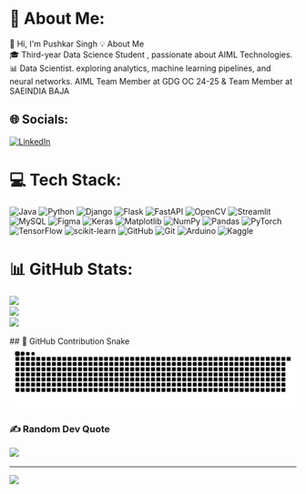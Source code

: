 # 💫 About Me:
👋 Hi, I'm Pushkar Singh 💡 About Me  <br>🎓 Third-year Data Science Student , passionate about AIML Technologies.  <br>📊 Data Scientist. exploring analytics, machine learning pipelines, and neural networks. AIML Team Member at GDG OC 24-25 & Team Member at SAEINDIA BAJA <br>


## 🌐 Socials:
 [![LinkedIn](https://img.shields.io/badge/LinkedIn-%230077B5.svg?logo=linkedin&logoColor=white)](https://www.linkedin.com/in/pushkar-singh-0aa414304/)

# 💻 Tech Stack:
 ![Java](https://img.shields.io/badge/java-%23ED8B00.svg?style=plastic&logo=openjdk&logoColor=white)  ![Python](https://img.shields.io/badge/python-3670A0?style=plastic&logo=python&logoColor=ffdd54) ![Django](https://img.shields.io/badge/django-%23092E20.svg?style=plastic&logo=django&logoColor=white) ![Flask](https://img.shields.io/badge/flask-%23000.svg?style=plastic&logo=flask&logoColor=white) ![FastAPI](https://img.shields.io/badge/FastAPI-005571?style=plastic&logo=fastapi) ![OpenCV](https://img.shields.io/badge/opencv-%23white.svg?style=plastic&logo=opencv&logoColor=white) ![Streamlit](https://img.shields.io/badge/Streamlit-%23FE4B4B.svg?style=plastic&logo=streamlit&logoColor=white) ![MySQL](https://img.shields.io/badge/mysql-4479A1.svg?style=plastic&logo=mysql&logoColor=white) ![Figma](https://img.shields.io/badge/figma-%23F24E1E.svg?style=plastic&logo=figma&logoColor=white) ![Keras](https://img.shields.io/badge/Keras-%23D00000.svg?style=plastic&logo=Keras&logoColor=white) ![Matplotlib](https://img.shields.io/badge/Matplotlib-%23ffffff.svg?style=plastic&logo=Matplotlib&logoColor=black) ![NumPy](https://img.shields.io/badge/numpy-%23013243.svg?style=plastic&logo=numpy&logoColor=white) ![Pandas](https://img.shields.io/badge/pandas-%23150458.svg?style=plastic&logo=pandas&logoColor=white) ![PyTorch](https://img.shields.io/badge/PyTorch-%23EE4C2C.svg?style=plastic&logo=PyTorch&logoColor=white) ![TensorFlow](https://img.shields.io/badge/TensorFlow-%23FF6F00.svg?style=plastic&logo=TensorFlow&logoColor=white) ![scikit-learn](https://img.shields.io/badge/scikit--learn-%23F7931E.svg?style=plastic&logo=scikit-learn&logoColor=white) ![GitHub](https://img.shields.io/badge/github-%23121011.svg?style=plastic&logo=github&logoColor=white) ![Git](https://img.shields.io/badge/git-%23F05033.svg?style=plastic&logo=git&logoColor=white) ![Arduino](https://img.shields.io/badge/-Arduino-00979D?style=plastic&logo=Arduino&logoColor=white) ![Kaggle](https://img.shields.io/badge/kaggle)

# 📊 GitHub Stats:
![](https://github-readme-stats.vercel.app/api?username=pushkarsingh777&theme=vision-friendly-dark&hide_border=false&include_all_commits=false&count_private=false)<br/>
![](https://github-readme-streak-stats.herokuapp.com/?user=pushkarsingh777&theme=vision-friendly-dark&hide_border=false)<br/>
![](https://github-readme-stats.vercel.app/api/top-langs/?username=pushkarsingh777&theme=vision-friendly-dark&hide_border=false&include_all_commits=false&count_private=false&layout=compact)



<picture>
 ## 🐍 GitHub Contribution Snake  

<picture>
  <source media="(prefers-color-scheme: dark)" srcset="https://raw.githubusercontent.com/aniketsingh1023/aniketsingh1023/output/github-snake-dark.svg" />
  <source media="(prefers-color-scheme: light)" srcset="https://raw.githubusercontent.com/aniketsingh1023/aniketsingh1023/output/github-snake.svg" />
  <img alt="github-snake" src="https://raw.githubusercontent.com/aniketsingh1023/aniketsingh1023/output/github-snake.svg" />
</picture>

</picture>

### ✍️ Random Dev Quote
![](https://quotes-github-readme.vercel.app/api?type=vetical&theme=merko)

---
[![](https://visitcount.itsvg.in/api?id=aniketsingh1023&icon=1&color=3)](https://visitcount.itsvg.in)

<!-- Proudly created with GPRM ( https://gprm.itsvg.in ) -->
